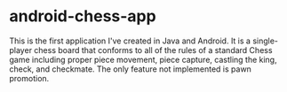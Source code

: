 # android-chess-app

This is the first application I've created in Java and Android. It is a single-player chess board that conforms to all of the rules of a standard Chess game including proper piece movement, piece capture, castling the king, check, and checkmate. The only feature not implemented is pawn promotion.
